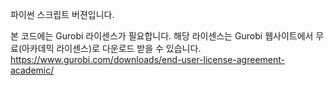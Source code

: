 파이썬 스크립트 버젼입니다. 

본 코드에는 Gurobi 라이센스가 필요합니다. 
해당 라이센스는 Gurobi 웹사이트에서 무료(아카데믹 라이센스)로 다운로드 받을 수 있습니다. 
https://www.gurobi.com/downloads/end-user-license-agreement-academic/
